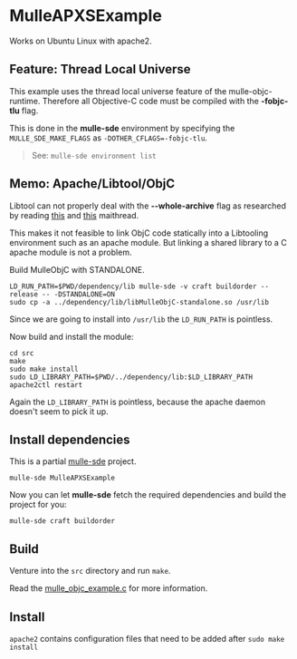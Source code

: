 # MulleAPXSExample

Works on Ubuntu Linux with apache2.

## Feature: Thread Local Universe

This example uses the thread local universe feature of the mulle-objc-runtime. Therefore all Objective-C code must be compiled with the **-fobjc-tlu** flag.

This is done in the **mulle-sde** environment by specifying the `MULLE_SDE_MAKE_FLAGS` as `-DOTHER_CFLAGS=-fobjc-tlu`.

> See: `mulle-sde environment list`


## Memo: Apache/Libtool/ObjC

Libtool can not properly deal with the **--whole-archive** flag as researched
by reading [this](https://lists.gnu.org/archive/html/automake/2015-03/msg00000.html) 
and [this](https://lists.gnu.org/archive/html/libtool/2006-08/msg00007.html) maithread.

This makes it not feasible to link ObjC code statically into a Libtooling
environment such as an apache module. But linking a shared library to a C apache module is not a problem.

Build MulleObjC with STANDALONE. 

```
LD_RUN_PATH=$PWD/dependency/lib mulle-sde -v craft buildorder --release -- -DSTANDALONE=ON
sudo cp -a ../dependency/lib/libMulleObjC-standalone.so /usr/lib
```

Since we are going to install into `/usr/lib`
the `LD_RUN_PATH` is pointless.

Now build and install the module:

```
cd src
make
sudo make install
sudo LD_LIBRARY_PATH=$PWD/../dependency/lib:$LD_LIBRARY_PATH apache2ctl restart
```

Again the `LD_LIBRARY_PATH` is pointless, because the apache daemon doesn't
seem to pick it up. 





## Install dependencies

This is a partial [mulle-sde](https://mulle-sde.github.io/) project.


```
mulle-sde MulleAPXSExample
```

Now you can let **mulle-sde** fetch the required dependencies and build the 
project for you:

```
mulle-sde craft buildorder
```


## Build

Venture into the `src` directory and run `make`.

Read the [mulle_objc_example.c](src/mod_objc_example.c) for more information.


## Install

`apache2` contains configuration files that need to be added after
`sudo make install`
